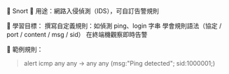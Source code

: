 🔔 Snort
📌 用途：網路入侵偵測（IDS），可自訂告警規則

🎯 學習目標：
撰寫自定義規則：如偵測 ping、login 字串
學會規則語法（協定 / port / content / msg / sid）
在終端機觀察即時告警

🧰 範例規則：
> alert icmp any any -> any any (msg:"Ping detected"; sid:1000001;)
